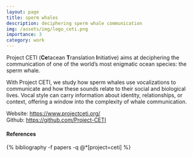 ```yaml
---
layout: page
title: sperm whales
description: deciphering sperm whale communication
img: /assets/img/logo_ceti.png
importance: 3
category: work
---
```


Project CETI (**Ce**tacean **T**ranslation **I**nitiative) aims at deciphering the communication of one of the world’s most enigmatic ocean species: the sperm whale.

With Project CETI, we study how sperm whales use vocalizations to communicate and how these sounds relate to their social and biological lives. Vocal style can carry information about identity, relationships, or context, offering a window into the complexity of whale communication.

Website: <https://www.projectceti.org/>  
Github: <https://github.com/Project-CETI>  

#### References

<div class="publications">
{% bibliography -f papers -q @*[project=ceti] %}
</div>
